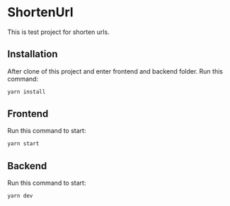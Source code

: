 # ShortenUrl
This is test project for shorten urls.

## Installation
After clone of this project and enter frontend and backend folder.
Run this command:
```bash
yarn install
```

## Frontend
Run this command to start:
```bash
yarn start
```

## Backend
Run this command to start:
```bash
yarn dev
```

